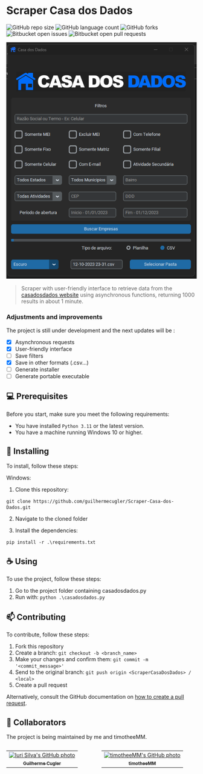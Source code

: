 # Scraper Casa dos Dados

![GitHub repo size](https://img.shields.io/github/repo-size/guilhermecugler/Scraper-Casa-dos-Dados?style=for-the-badge)
![GitHub language count](https://img.shields.io/github/languages/count/guilhermecugler/Scraper-Casa-dos-Dados?style=for-the-badge)
![GitHub forks](https://img.shields.io/github/forks/guilhermecugler/Scraper-Casa-dos-Dados?style=for-the-badge)
![Bitbucket open issues](https://img.shields.io/bitbucket/issues/guilhermecugler/Scraper-Casa-dos-Dados?style=for-the-badge)
![Bitbucket open pull requests](https://img.shields.io/bitbucket/pr-raw/guilhermecugler/Scraper-Casa-dos-Dados?style=for-the-badge)

<img src="/images/preview.png" alt="Preview">

> Scraper with user-friendly interface to retrieve data from the [casadosdados website](https://casadosdados.com.br/) using asynchronous functions, returning 1000 results in about 1 minute.

### Adjustments and improvements

The project is still under development and the next updates will be :

- [x] Asynchronous requests
- [x] User-friendly interface
- [ ] Save filters
- [x] Save in other formats (.csv...)
- [ ] Generate installer
- [ ] Generate portable executable

## 💻 Prerequisites

Before you start, make sure you meet the following requirements:

* You have installed `Python 3.11` or the latest version.
* You have a machine running Windows 10 or higher.

## 🚀 Installing

To install, follow these steps:

Windows:
1. Clone this repository:
```
git clone https://github.com/guilhermecugler/Scraper-Casa-dos-Dados.git
```
2. Navigate to the cloned folder

3. Install the dependencies:
```
pip install -r .\requirements.txt
```

## ☕ Using

To use the project, follow these steps:

1. Go to the project folder containing casadosdados.py
2. Run with: ```python .\casadosdados.py```

## 📫 Contributing

To contribute, follow these steps:

1. Fork this repository
2. Create a branch: `git checkout -b <branch_name>`
3. Make your changes and confirm them: `git commit -m '<commit_message>'`
4. Send to the original branch: `git push origin <ScraperCasaDosDados> / <local>`
5. Create a pull request

Alternatively, consult the GitHub documentation on [how to create a pull request](https://help.github.com/en/github/collaborating-with-issues-and-pull-requests/creating-a-pull-request).

## 🤝 Collaborators

The project is being maintained by me and timotheeMM.

<div style="display: flex;">
  <table>
    <tr>
      <td align="center">
        <a href="#">
          <img src="https://avatars3.githubusercontent.com/u/47875525" width="100px;" alt="Iuri Silva's GitHub photo"/><br>
          <sub>
            <b>Guilherme Cugler</b>
          </sub>
        </a>
      </td>
    </tr>
  </table>

  <table>
    <tr>
      <td align="center">
        <a href="#">
          <img src="https://avatars3.githubusercontent.com/u/143833750" width="100px;" alt="timotheeMM's GitHub photo"/><br>
          <sub>
            <b>timotheeMM</b>
          </sub>
        </a>
      </td>
    </tr>
  </table>
</div>
